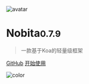 
![avatar](https://api.iamtang.com/images/nobita_logo.png)

# Nobita<small>0.7.9</small>

> 一款基于Koa的轻量级框架

[GitHub](https://github.com/iamtang/nobita)
[开始使用](#Nobita是什么)

![color](#f2f2f2)